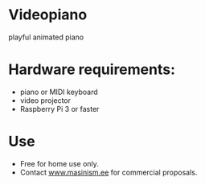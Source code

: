 # Videopiano
playful animated piano

# Hardware requirements:
* piano or MIDI keyboard
* video projector
* Raspberry Pi 3 or faster

# Use
* Free for home use only.
* Contact www.masinism.ee for commercial proposals.
